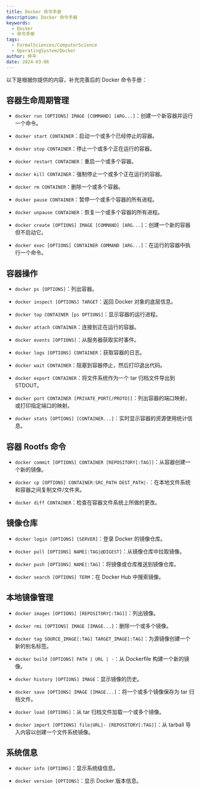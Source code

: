 ```yaml
---
title: Docker 命令手册
description: Docker 命令手册
keywords:
  - Docker
  - 命令手册
tags:
  - FormalSciences/ComputerScience
  - OperatingSystem/Docker
author: 仲平
date: 2024-03-06
---
```


以下是根据你提供的内容，补充完善后的 Docker 命令手册：

## 容器生命周期管理

- `docker run [OPTIONS] IMAGE [COMMAND] [ARG...]`：创建一个新容器并运行一个命令。

- `docker start CONTAINER`：启动一个或多个已经停止的容器。

- `docker stop CONTAINER`：停止一个或多个正在运行的容器。

- `docker restart CONTAINER`：重启一个或多个容器。

- `docker kill CONTAINER`：强制停止一个或多个正在运行的容器。

- `docker rm CONTAINER`：删除一个或多个容器。

- `docker pause CONTAINER`：暂停一个或多个容器的所有进程。

- `docker unpause CONTAINER`：恢复一个或多个容器的所有进程。

- `docker create [OPTIONS] IMAGE [COMMAND] [ARG...]`：创建一个新的容器但不启动它。

- `docker exec [OPTIONS] CONTAINER COMMAND [ARG...]`：在运行的容器中执行一个命令。

## 容器操作

- `docker ps [OPTIONS]`：列出容器。

- `docker inspect [OPTIONS] TARGET`：返回 Docker 对象的底层信息。

- `docker top CONTAINER [ps OPTIONS]`：显示容器的运行进程。

- `docker attach CONTAINER`：连接到正在运行的容器。

- `docker events [OPTIONS]`：从服务器获取实时事件。

- `docker logs [OPTIONS] CONTAINER`：获取容器的日志。

- `docker wait CONTAINER`：阻塞到容器停止，然后打印退出代码。

- `docker export CONTAINER`：将文件系统作为一个 tar 归档文件导出到 STDOUT。

- `docker port CONTAINER [PRIVATE_PORT[/PROTO]]`：列出容器的端口映射，或打印指定端口的映射。

- `docker stats [OPTIONS] [CONTAINER...]`：实时显示容器的资源使用统计信息。

## 容器 Rootfs 命令

- `docker commit [OPTIONS] CONTAINER [REPOSITORY[:TAG]]`：从容器创建一个新的镜像。

- `docker cp [OPTIONS] CONTAINER:SRC_PATH DEST_PATH|-`：在本地文件系统和容器之间复制文件/文件夹。

- `docker diff CONTAINER`：检查在容器文件系统上所做的更改。

## 镜像仓库

- `docker login [OPTIONS] [SERVER]`：登录 Docker 的镜像仓库。

- `docker pull [OPTIONS] NAME[:TAG|@DIGEST]`：从镜像仓库中拉取镜像。

- `docker push [OPTIONS] NAME[:TAG]`：将镜像或仓库推送到镜像仓库。

- `docker search [OPTIONS] TERM`：在 Docker Hub 中搜索镜像。

## 本地镜像管理

- `docker images [OPTIONS] [REPOSITORY[:TAG]]`：列出镜像。

- `docker rmi [OPTIONS] IMAGE [IMAGE...]`：删除一个或多个镜像。

- `docker tag SOURCE_IMAGE[:TAG] TARGET_IMAGE[:TAG]`：为源镜像创建一个新的别名标签。

- `docker build [OPTIONS] PATH | URL | -`：从 Dockerfile 构建一个新的镜像。

- `docker history [OPTIONS] IMAGE`：显示镜像的历史。

- `docker save [OPTIONS] IMAGE [IMAGE...]`：将一个或多个镜像保存为 tar 归档文件。

- `docker load [OPTIONS]`：从 tar 归档文件加载一个或多个镜像。

- `docker import [OPTIONS] file|URL|- [REPOSITORY[:TAG]]`：从 tarball 导入内容以创建一个文件系统镜像。

## 系统信息

- `docker info [OPTIONS]`：显示系统级信息。

- `docker version [OPTIONS]`：显示 Docker 版本信息。
